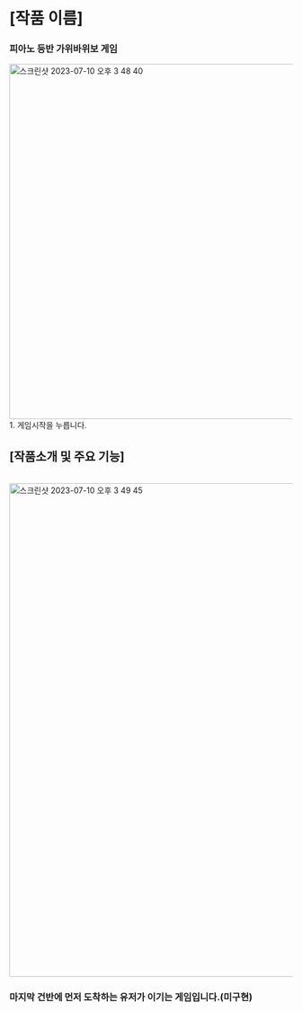 
# [작품 이름]
### 피아노 등반 가위바위보 게임

<img width="632" alt="스크린샷 2023-07-10 오후 3 48 40" src="https://github.com/Ropung/toy-rock-paper-scissors/assets/85475762/dcbdefc9-92e1-4a74-b976-ba1d8415f2d1">
<br />
1. 게임시작을 누릅니다.

## [작품소개 및 주요 기능]
<br />
<img width="878" alt="스크린샷 2023-07-10 오후 3 49 45" src="https://github.com/Ropung/toy-rock-paper-scissors/assets/85475762/db43be05-f77b-4f37-a3e3-915911222fec">

<br />

### 마지막 건반에 먼저 도착하는 유저가 이기는 게임입니다.(미구현)
